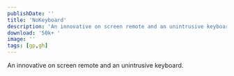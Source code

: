 ```yaml
---
publishDate: ''
title: 'NoKeyboard'
description: 'An innovative on screen remote and an unintrusive keyboard. '
download: '50k+ '
image: ''
tags: [gp,gh]
---
```


An innovative on screen remote and an unintrusive keyboard.
